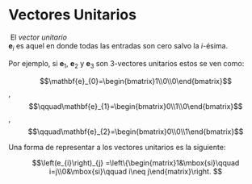 # Vectores Unitarios

 El *vector unitario* $\mathbf{e}_{i}$ es aquel en donde todas las entradas son cero salvo la $i$-ésima. 

Por ejemplo, si $\mathbf{e}_{1}$, $\mathbf{e}_{2}$ y $\mathbf{e}_{3}$ son 3-vectores unitarios estos se ven como:

$$\mathbf{e}_{0}=\begin{bmatrix}1\\0\\0\end{bmatrix}$$ ,$$\qquad\mathbf{e}_{1}=\begin{bmatrix}0\\1\\0\end{bmatrix}$$,$$\qquad\mathbf{e}_{2}=\begin{bmatrix}0\\0\\1\end{bmatrix}$$

Una forma de representar a los vectores unitarios es la siguiente:

$$\left(e_{i}\right)_{j} =\left\{\begin{matrix}1&\mbox{si}\qquad i=j\\0&\mbox{si}\qquad i\neq j\end{matrix}\right. 
$$